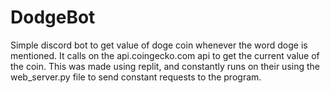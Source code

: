 # DodgeBot
Simple discord bot to get value of doge coin whenever the word doge is mentioned. It calls on the api.coingecko.com api to get the current value of the coin. This was made using replit, and constantly runs on their using the web_server.py file to send constant requests to the program. 


